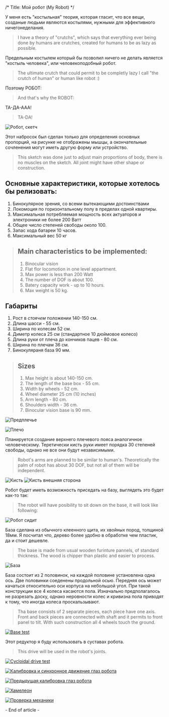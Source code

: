 /*
Title: Мой робот (My Robot)
*/

У меня есть "костыльная" теория, которая гласит, что все вещи, созданые людьми
являются костылями, нужными для эффективного ничегонеделания.

>I have a theory of "crutchs", which says that everything ever being done by humans are
crutches, created for humans to be as lazy as possible.

Предельным костылем который бы позволил ничего не делать является "костыль человека",
или человекоподобный робот.

>The ultimate crutch that could permit to be completly lazy I call "the crutch of human"
or human like robot :)

Поэтому РОБОТ:

>And that's why the ROBOT:

ТА-ДА-ААА!

>TA-DA!

![Робот, скетч](http://i.imgur.com/xZEKXIT.png)

Этот набросок был сделан только для определения основных пропорций, на рисунке не отображены
мышцы, а окончательные сочленения могут иметь другую форму или устройство.

> This sketch was done just to adjust main proportions of body, there is no muscles on the
sketch. All joint might have other shape or construction.

## Основные характеристики, которые хотелось бы релизовать:

1. Бинокулярное зрения, со всеми вытекающими достоинствами
2. Локомоция по горизонтальному полу в пределах одной квартиры.
3. Максимальная потребляемая мощность всех актуаторов и электроники не более 200 Ватт
4. Общее число степеней свободы около 100.
5. Запас хода батареи 10 часов.
6. Максимальный вес 50 кг

> ## Main characteristics to be implemented:
>
> 1. Binocular vision
> 2. Flat flor locomotion in one level appartment.
> 3. Max power is less than 200 Watt
> 4. The number of DOF is about 100.
> 5. Batery capacity work - up to 10 hours.
> 6. Max weight is 50 kg.

## Габариты

1. Рост в *стоячем* положении 140-150 см.
2. Длина шасси - 55 см.
3. Ширина по колесам 52 см.
4. Диметр колеса 25 см (стандартное 10 дюймовое колесо)
5. Длина руки от плеча до кончиков пацев - 80 см.
6. Ширина по плечам 36 см.
7. Бинокуляраня база 90 мм.

> ## Sizes
>
> 1. Max height is about 140-150 cm.
> 2. The length of the base box - 55 cm.
> 3. Width by wheels - 52 cm.
> 4. Wheel diameter 25 cm (10 inches)
> 5. Arm length - 80 cm.
> 6. Shoulders width - 36 cm.
> 7. Binocular vision base is 90 mm.

![Предплечье](http://i.imgur.com/nR9ImuW.png)

![Плечо](http://i.imgur.com/T1xMFvn.png)

Планируется создание верхнего плечевого пояса аналогичное человеческому.
Теретически кисть руки имеет порядка 30 степеней свободы, однако не все они будут независимыми.

>Robot's arms are planned to be similar to human's.
Theoretically the palm of robot has about 30 DOF, but not all of them will be independent.

![Кисть](http://i.imgur.com/c201ilj.png)
![Кисть внешняя сторона](http://i.imgur.com/AkFaPqZ.png)

Робот будет иметь возможность приседать на базу, выглядеть это будет как-то так:

>The robot will have posibility to sit down on the base, it will look like following:

![Робот сидит](http://i.imgur.com/1eI12M3.png)

База сделана из обычного клеенного щита, их хвойных пород, толщиной 18мм.
Я посчитал что, дерево более удобно в обработке чем пластик, да и стоит дешевле.

>The base is made from usual wooden furinture pannels, of standard thickness.
The wood is chipper than plastic and easier to process.

![База](http://i.imgur.com/Bd5Wybf.png)

База состоит из 2 половинок, на каждой половине установлена одна ось.
Две половинки соеденены продольной осью. Передняя ось может качаться относительно оси корпуса на небольшой
угол. При такой конструкции все 4 колеса касаются пола. Изначально предполагалось не разрезать доску, однако
неровности колес и кривизна пола приводят к тому, что иногда колеса проскальзывают.

>Tha base consists of 2 separate pieces, each piece have one axis.
Front and back pieces are connected with shaft and it permits to front panel to tilt.
With such construction all 4 wheels touch the ground.


[![Base test](http://img.youtube.com/vi/CTTV3OHJAmU/0.jpg)](http://www.youtube.com/watch?v=CTTV3OHJAmU "Platform mechanics test")

Этот редуктор я буду использовать в суставах робота.
>This drive will be used in the robot's joints.

[![Cycloidal drive test](http://img.youtube.com/vi/POSKD3lSD8E/0.jpg)](http://www.youtube.com/watch?v=POSKD3lSD8E "Harmonic-like drive")

[![Калибровка и синхронное движение глаз робота](http://img.youtube.com/vi/om_hhY21Tbg/0.jpg)](http://www.youtube.com/watch?v=om_hhY21Tbg "Глаза робота")

[![Предыдущая калибровка глаз робота](http://img.youtube.com/vi/ExeVTvKDxZs/0.jpg)](http://www.youtube.com/watch?v=ExeVTvKDxZs "Глазы")

[![Хамелеон](http://img.youtube.com/vi/_HABjn7qLSY/0.jpg)](http://www.youtube.com/watch?v=_HABjn7qLSY "Глазы")

[![Проверка механики](http://img.youtube.com/vi/Hld-6YdsHQY/0.jpg)](http://www.youtube.com/watch?v=Hld-6YdsHQY "Глазы еще")



\- End of article -

